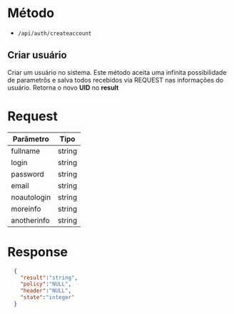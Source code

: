 # Método

- `/api/auth/createaccount`

Criar usuário
-

Criar um usuário no sistema. Este método aceita uma infinita possibilidade de parametrôs e salva todos recebidos via REQUEST nas informações do usuário. Retorna o novo **UID** no **result**

# Request

| Parâmetro | Tipo |
| ------ | ------ |
| fullname | string |
| login | string |
| password | string |
| email | string |
| noautologin | string |
| moreinfo | string |
| anotherinfo | string |

# Response

```json
  {
    "result":"string",
    "policy":"NULL",
    "header":"NULL",
    "state":"integer"
  }
```

